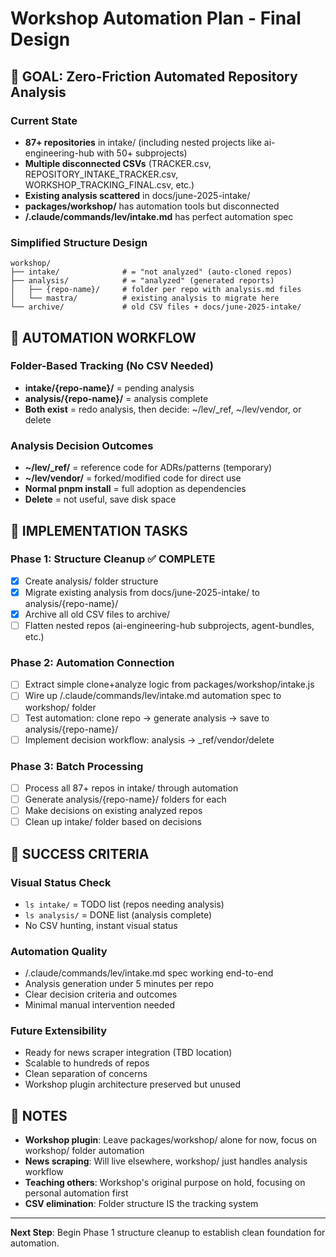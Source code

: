 # Workshop Automation Plan - Final Design

## 🎯 GOAL: Zero-Friction Automated Repository Analysis

### Current State
- **87+ repositories** in intake/ (including nested projects like ai-engineering-hub with 50+ subprojects)
- **Multiple disconnected CSVs** (TRACKER.csv, REPOSITORY_INTAKE_TRACKER.csv, WORKSHOP_TRACKING_FINAL.csv, etc.)
- **Existing analysis scattered** in docs/june-2025-intake/ 
- **packages/workshop/** has automation tools but disconnected
- **/.claude/commands/lev/intake.md** has perfect automation spec

### Simplified Structure Design
```
workshop/
├── intake/              # = "not analyzed" (auto-cloned repos)
├── analysis/            # = "analyzed" (generated reports)
│   ├── {repo-name}/     # folder per repo with analysis.md files
│   └── mastra/          # existing analysis to migrate here
└── archive/             # old CSV files + docs/june-2025-intake/
```

## 🔄 AUTOMATION WORKFLOW

### Folder-Based Tracking (No CSV Needed)
- **intake/{repo-name}/** = pending analysis
- **analysis/{repo-name}/** = analysis complete
- **Both exist** = redo analysis, then decide: ~/lev/_ref, ~/lev/vendor, or delete

### Analysis Decision Outcomes
- **~/lev/_ref/** = reference code for ADRs/patterns (temporary)
- **~/lev/vendor/** = forked/modified code for direct use
- **Normal pnpm install** = full adoption as dependencies
- **Delete** = not useful, save disk space

## 🚀 IMPLEMENTATION TASKS

### Phase 1: Structure Cleanup ✅ COMPLETE
- [x] Create analysis/ folder structure
- [x] Migrate existing analysis from docs/june-2025-intake/ to analysis/{repo-name}/
- [x] Archive all old CSV files to archive/
- [ ] Flatten nested repos (ai-engineering-hub subprojects, agent-bundles, etc.)

### Phase 2: Automation Connection
- [ ] Extract simple clone+analyze logic from packages/workshop/intake.js
- [ ] Wire up /.claude/commands/lev/intake.md automation spec to workshop/ folder
- [ ] Test automation: clone repo → generate analysis → save to analysis/{repo-name}/
- [ ] Implement decision workflow: analysis → _ref/vendor/delete

### Phase 3: Batch Processing
- [ ] Process all 87+ repos in intake/ through automation
- [ ] Generate analysis/{repo-name}/ folders for each
- [ ] Make decisions on existing analyzed repos
- [ ] Clean up intake/ folder based on decisions

## 🎯 SUCCESS CRITERIA

### Visual Status Check
- `ls intake/` = TODO list (repos needing analysis)
- `ls analysis/` = DONE list (analysis complete)
- No CSV hunting, instant visual status

### Automation Quality
- /.claude/commands/lev/intake.md spec working end-to-end
- Analysis generation under 5 minutes per repo
- Clear decision criteria and outcomes
- Minimal manual intervention needed

### Future Extensibility
- Ready for news scraper integration (TBD location)
- Scalable to hundreds of repos
- Clean separation of concerns
- Workshop plugin architecture preserved but unused

## 📝 NOTES

- **Workshop plugin**: Leave packages/workshop/ alone for now, focus on workshop/ folder automation
- **News scraping**: Will live elsewhere, workshop/ just handles analysis workflow
- **Teaching others**: Workshop's original purpose on hold, focusing on personal automation first
- **CSV elimination**: Folder structure IS the tracking system

---

**Next Step**: Begin Phase 1 structure cleanup to establish clean foundation for automation.
